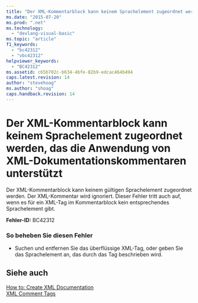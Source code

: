 ```yaml
---
title: "Der XML-Kommentarblock kann keinem Sprachelement zugeordnet werden, das die Anwendung von XML-Dokumentationskommentaren unterst&#252;tzt | Microsoft Docs"
ms.date: "2015-07-20"
ms.prod: ".net"
ms.technology: 
  - "devlang-visual-basic"
ms.topic: "article"
f1_keywords: 
  - "bc42312"
  - "vbc42312"
helpviewer_keywords: 
  - "BC42312"
ms.assetid: c65b702c-b634-4bfe-82b9-edcac464b494
caps.latest.revision: 14
author: "stevehoag"
ms.author: "shoag"
caps.handback.revision: 14
---
```

# Der XML-Kommentarblock kann keinem Sprachelement zugeordnet werden, das die Anwendung von XML-Dokumentationskommentaren unterst&#252;tzt
Der XML\-Kommentarblock kann keinem gültigen Sprachelement zugeordnet werden. Der XML\-Kommentar wird ignoriert. Dieser Fehler tritt auch auf, wenn es für ein XML\-Tag im Kommentarblock kein entsprechendes Sprachelement gibt.  
  
 **Fehler\-ID:** BC42312  
  
### So beheben Sie diesen Fehler  
  
-   Suchen und entfernen Sie das überflüssige XML\-Tag, oder geben Sie das Sprachelement an, das durch das Tag beschrieben wird.  
  
## Siehe auch  
 [How to: Create XML Documentation](../../visual-basic/programming-guide/program-structure/how-to-create-xml-documentation.md)   
 [XML Comment Tags](../../visual-basic/language-reference/xmldoc/recommended-xml-tags-for-documentation-comments.md)